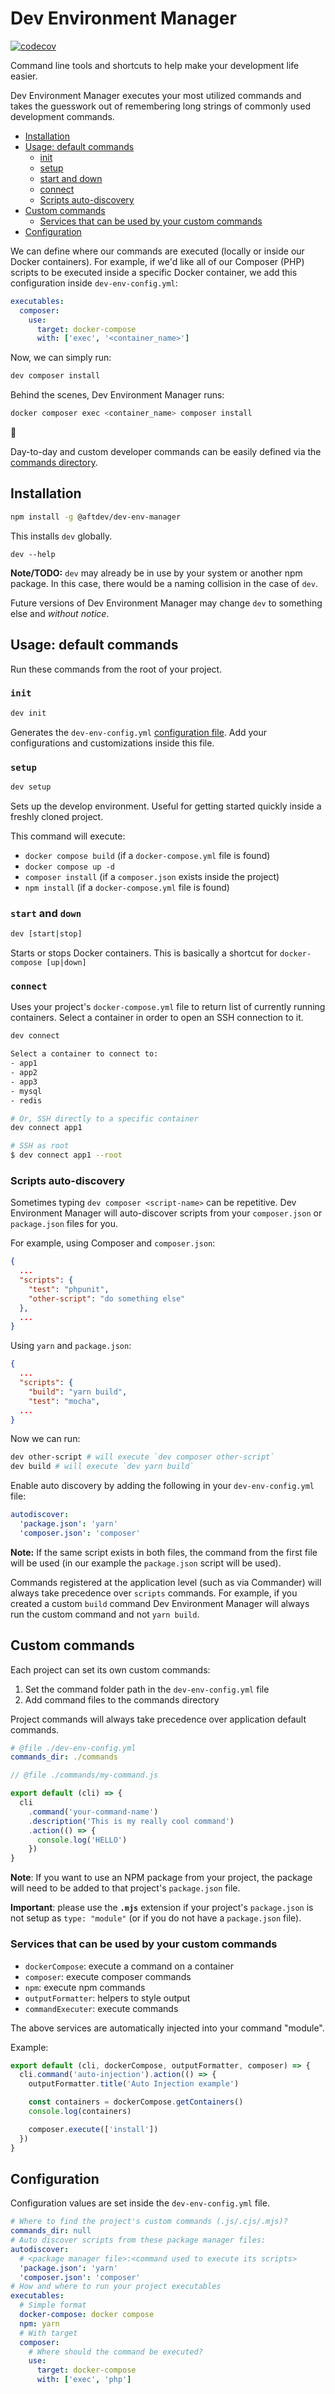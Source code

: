 # Dev Environment Manager

[![codecov](https://codecov.io/gh/aftdev/dev-env-manager/branch/main/graph/badge.svg?token=GX4KFM3ASR)](https://codecov.io/gh/aftdev/dev-env-manager)

Command line tools and shortcuts to help make your development life easier.

Dev Environment Manager executes your most utilized commands and takes the
guesswork out of remembering long strings of commonly used development commands.

<!-- TOC -->

- [Installation](#installation)
- [Usage: default commands](#usage-default-commands)
  - [init](#init)
  - [setup](#setup)
  - [start and down](#start-and-down)
  - [connect](#connect)
  - [Scripts auto-discovery](#scripts-auto-discovery)
- [Custom commands](#custom-commands)
  - [Services that can be used by your custom commands](#services-that-can-be-used-by-your-custom-commands)
- [Configuration](#configuration)

<!-- /TOC -->

We can define where our commands are executed (locally or inside our Docker
containers). For example, if we'd like all of our Composer (PHP) scripts to be
executed inside a specific Docker container, we add this configuration inside
`dev-env-config.yml`:

```yaml
executables:
  composer:
    use:
      target: docker-compose
      with: ['exec', '<container_name>']
```

Now, we can simply run:

```bash
dev composer install
```

Behind the scenes, Dev Environment Manager runs:

```bash
docker composer exec <container_name> composer install
```

🎉

Day-to-day and custom developer commands can be easily defined via the
[commands directory](#configuration).

## Installation

```bash
npm install -g @aftdev/dev-env-manager
```

This installs `dev` globally.

```
dev --help
```

**Note/TODO:** `dev` may already be in use by your system or another npm
package. In this case, there would be a naming collision in the case of `dev`.

Future versions of Dev Environment Manager may change `dev` to something else
and _without notice_.

## Usage: default commands

Run these commands from the root of your project.

### `init`

```bash
dev init
```

Generates the `dev-env-config.yml` [configuration file](#configuration). Add
your configurations and customizations inside this file.

### `setup`

```bash
dev setup
```

Sets up the develop environment. Useful for getting started quickly inside a
freshly cloned project.

This command will execute:

- `docker compose build` (if a `docker-compose.yml` file is found)
- `docker compose up -d`
- `composer install` (if a `composer.json` exists inside the project)
- `npm install` (if a `docker-compose.yml` file is found)

### `start` and `down`

```bash
dev [start|stop]
```

Starts or stops Docker containers. This is basically a shortcut for
`docker-compose [up|down]`

### `connect`

Uses your project's `docker-compose.yml` file to return list of currently
running containers. Select a container in order to open an SSH connection to it.

```bash
dev connect

Select a container to connect to:
- app1
- app2
- app3
- mysql
- redis

# Or, SSH directly to a specific container
dev connect app1

# SSH as root
$ dev connect app1 --root
```

### Scripts auto-discovery

Sometimes typing `dev composer <script-name>` can be repetitive. Dev Environment
Manager will auto-discover scripts from your `composer.json` or `package.json`
files for you.

For example, using Composer and `composer.json`:

```json
{
  ...
  "scripts": {
    "test": "phpunit",
    "other-script": "do something else"
  },
  ...
}
```

Using `yarn` and `package.json`:

```json
{
  ...
  "scripts": {
    "build": "yarn build",
    "test": "mocha",
  ...
}
```

Now we can run:

```bash
dev other-script # will execute `dev composer other-script`
dev build # will execute `dev yarn build`
```

Enable auto discovery by adding the following in your `dev-env-config.yml` file:

```yaml
autodiscover:
  'package.json': 'yarn'
  'composer.json': 'composer'
```

**Note:** If the same script exists in both files, the command from the first
file will be used (in our example the `package.json` script will be used).

Commands registered at the application level (such as via Commander) will always
take precedence over `scripts` commands. For example, if you created a custom
`build` command Dev Environment Manager will always run the custom command and
not `yarn build`.

## Custom commands

Each project can set its own custom commands:

1. Set the command folder path in the `dev-env-config.yml` file
2. Add command files to the commands directory

Project commands will always take precedence over application default commands.

```yaml
# @file ./dev-env-config.yml
commands_dir: ./commands
```

```js
// @file ./commands/my-command.js

export default (cli) => {
  cli
    .command('your-command-name')
    .description('This is my really cool command')
    .action(() => {
      console.log('HELLO')
    })
}
```

**Note**: If you want to use an NPM package from your project, the package will
need to be added to that project's `package.json` file.

**Important**: please use the **`.mjs`** extension if your project's
`package.json` is not setup as `type: "module"` (or if you do not have a
`package.json` file).

### Services that can be used by your custom commands

- `dockerCompose`: execute a command on a container
- `composer`: execute composer commands
- `npm`: execute npm commands
- `outputFormatter`: helpers to style output
- `commandExecuter`: execute commands

The above services are automatically injected into your command "module".

Example:

```js
export default (cli, dockerCompose, outputFormatter, composer) => {
  cli.command('auto-injection').action(() => {
    outputFormatter.title('Auto Injection example')

    const containers = dockerCompose.getContainers()
    console.log(containers)

    composer.execute(['install'])
  })
}
```

## Configuration

Configuration values are set inside the `dev-env-config.yml` file.

```yaml
# Where to find the project's custom commands (.js/.cjs/.mjs)?
commands_dir: null
# Auto discover scripts from these package manager files:
autodiscover:
  # <package manager file>:<command used to execute its scripts>
  'package.json': 'yarn'
  'composer.json': 'composer'
# How and where to run your project executables
executables:
  # Simple format
  docker-compose: docker compose
  npm: yarn
  # With target
  composer:
    # Where should the command be executed?
    use:
      target: docker-compose
      with: ['exec', 'php']
```
